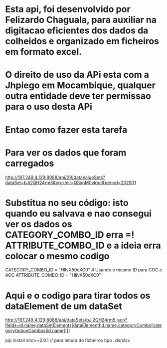 # Esta api, foi desenvolvido por Felizardo Chaguala, para auxiliar na digitacao eficientes dos dados da colheidos e organizado em ficheiros em formato excel.

# O direito de uso da APi esta com a Jhpiego em Mocambique, qualquer outra entidade deve ter permissao para o uso desta APi

# Entao como fazer esta tarefa
<!-- 
    Opções de Implementação
    1. Usando a API do DHIS2
    O DHIS2 possui uma API RESTful robusta que permite enviar dados programaticamente. 
-->

# Para ver os dados que foram carregados
http://197.249.4.129:8088/api/29/dataValueSets?dataSet=bJi2QH24rm5&orgUnit=QSxnM0virqc&period=202501

# Substitua no seu código: isto quando eu salvava e nao consegui ver os dados os CATEGORY_COMBO_ID erra =! ATTRIBUTE_COMBO_ID e a ideia erra colocar o mesmo codigo
CATEGORY_COMBO_ID = "HllvX50cXC0"  # Usando o mesmo ID para COC e AOC
ATTRIBUTE_COMBO_ID = "HllvX50cXC0"

# Aqui e o codigo para tirar todos os dataElement de um dataSet
http://197.249.4.129:8088/api/dataSets/bJi2QH24rm5.json?fields=id,name,dataSetElements[dataElement[id,name,categoryCombo[categoryOptionCombos[id,name]]]]

pip install xlrd>=2.0.1 // para leitura de ficheiros tipo .xls/xlsx